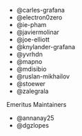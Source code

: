 * @carles-grafana
* @electron0zero
* @ie-pham
* @javiermolinar
* @joe-elliott
* @knylander-grafana
* @yvrhdn
* @mapno
* @mdisibio
* @ruslan-mikhailov
* @stoewer
* @zalegrala

Emeritus Maintainers

* @annanay25
* @dgzlopes
